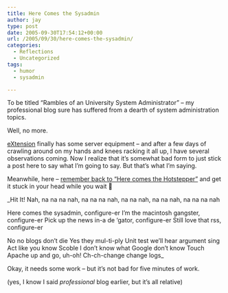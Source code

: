 ```yaml
---
title: Here Comes the Sysadmin
author: jay
type: post
date: 2005-09-30T17:54:12+00:00
url: /2005/09/30/here-comes-the-sysadmin/
categories:
  - Reflections
  - Uncategorized
tags:
  - humor
  - sysadmin

---
```

To be titled “Rambles of an University System Administrator” &#8211; my professional blog sure has suffered from a dearth of system administration topics.

Well, no more.

[eXtension][1] finally has some server equipment &#8211; and after a few days of crawling around on my hands and knees racking it all up, I have several observations coming. Now I realize that it’s somewhat bad form to just stick a post here to say what I’m going to say. But that’s what I’m saying.

Meanwhile, here &#8211; [remember back to “Here comes the Hotstepper”][2] and get it stuck in your head while you wait 🙂

_Hit It! Nah, na na na nah, na na na nah, na na nah, na na nah, na na na nah

Here comes the sysadmin, configure-er I’m the macintosh gangster, configure-er Pick up the news in-a de ‘gator, configure-er Still love that rss, configure-er

No no blogs don’t die Yes they mul-ti-ply Unit test we’ll hear argument sing Act like you know Scoble I don’t know what Google don’t know Touch Apache up and go, uh-oh! Ch-ch-change change logs_

Okay, it needs some work &#8211; but it’s not bad for five minutes of work.

(yes, I know I said _professional_ blog earlier, but it’s all relative)

 [1]: http://www.extension.org
 [2]: http://phobos.apple.com/WebObjects/MZStore.woa/wa/viewAlbum?playlistId=927672&s=143441&i=927655